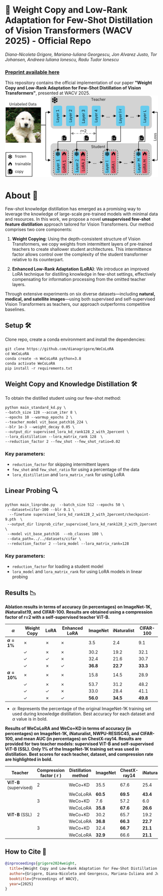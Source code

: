 # 🎨 Weight Copy and Low-Rank Adaptation for Few-Shot Distillation of Vision Transformers (WACV 2025) - Official Repo
_Diana-Nicoleta Grigore, Mariana-Iuliana Georgescu, Jon Alvarez Justo, Tor Johansen, Andreea Iuliana Ionescu, Radu Tudor Ionescu_
### [Preprint available here](https://arxiv.org/abs/2404.09326)
This repository contains the official implementation of our paper **"Weight Copy and Low-Rank Adaptation for Few-Shot Distillation of Vision Transformers"**, presented at WACV 2025.
![](figures/fig_main.png)

# About 📖 

Few-shot knowledge distillation has emerged as a promising way to leverage the knowledge of large-scale pre-trained models with minimal data and resources. In this work, we propose a novel **unsupervised few-shot feature distillation** approach tailored for Vision Transformers. Our method comprises two core components:

1. **Weight Copying**: Using the depth-consistent structure of Vision Transformers, we copy weights from intermittent layers of pre-trained teachers to create shallower student architectures. This intermittence factor allows control over the complexity of the student transformer relative to its counterpart.

 
2. **Enhanced Low-Rank Adaptation (LoRA)**: We introduce an improved LoRA technique for distilling knowledge in few-shot settings, effectively compensating for information processing from the omitted teacher layers.

Through extensive experiments on six diverse datasets—including **natural, medical, and satellite images**—using both supervised and self-supervised Vision Transformers as teachers, our approach outperforms competitive baselines. 

## Setup 🛠️

Clone repo, create a conda environment and install the dependencies:
```
git clone https://github.com/dianagrigore/WeCoLoRA
cd WeCoLoRA
conda create -n WeCoLoRA python=3.8
conda activate WeCoLoRA
pip install -r requirements.txt
```

## Weight Copy and Knowledge Distillation 🛠️
To obtain the distilled student using our few-shot method:
```
python main_standard_kd.py \
--batch_size 128 --accum_iter 8 \
--epochs 10 --warmup_epochs 2 \
--teacher_model vit_base_patch16_224 \
--blr 1e-3 --weight_decay 0.05 \
--output_dir supervised_lora_kd_rank128_2_with_2percent \
--lora_distillation --lora_matrix_rank 128  \
--reduction_factor 2 --few_shot --few_shot_ratio=0.02
```
### Key parameters:
- ```reduction_factor``` for skipping intermittent layers
- ```few_shot``` and ```few_shot_ratio``` for using a percentage of the data 
- ```lora_distillation``` and ```lora_matrix_rank``` for using LoRA

## Linear Probing 🔍
 
```
python main_linprobe.py  --batch_size 512 --epochs 50 \
 --dataset=cifar-100 --blr 0.1 \
  --finetune supervised_lora_kd_rank128_2_with_2percent/checkpoint-9.pth  \
 --output_dir linprob_cifar_supervised_lora_kd_rank128_2_with_2percent \
 --model vit_base_patch16  --nb_classes 100 \
 --data_path=../../datasets/cifar \
 --reduction_factor 2 --lora_model --lora_matrix_rank=128
```
### Key parameters:
- ```reduction_factor``` for loading a student model
- ```lora_model``` and ```lora_matrix_rank``` for using LoRA models in linear probing

## Results 📉 
__Ablation results in terms of accuracy (in percentages) on ImageNet-1K, iNaturalist19, and CIFAR-100. Results are obtained using a compression factor of r=2 with a self-supervised teacher ViT-B.__

| $\alpha$     | Weight Copy | LoRA | Enhanced LoRA | ImageNet | iNaturalist | CIFAR-100 |
|--------------|-------------|------|---------------|----------|-------------|-----------|
| **$\alpha=1\%$**  | ✗           | ✗    | ✗             | 3.5      | 2.4         | 9.1       |
|              | ✓           | ✗    | ✗             | 30.2     | 19.2        | 32.1      |
|              | ✓           | ✓    | ✗             | 32.4     | 21.6        | 30.7      |
|              | ✓           | ✗    | ✓             | **36.8** | **22.7**    | **33.3**  |
| **$\alpha=10\%$** | ✗           | ✗    | ✗             | 15.8     | 14.5        | 28.9      |
|              | ✓           | ✗    | ✗             | 53.7     | 31.2        | 48.2      |
|              | ✓           | ✓    | ✗             | 33.0     | 28.4        | 41.1      |
|              | ✓           | ✗    | ✓             | **56.0** | **34.5**    | **49.8**  |

- $\alpha$: Represents the percentage of the original ImageNet-1K training set used during knowledge distillation. Best accuracy for each dataset and $\alpha$ value is in bold.

__Results of WeCoLoRA and WeCo+KD in terms of accuracy (in percentages) on ImageNet-1K, iNaturalist, NWPU-RESISC45, and CIFAR-100, and mean AUC (in percentages) on ChestX-ray14. Results are provided for two teacher models: supervised ViT-B and self-supervised ViT-B (SSL). Only 1% of the ImageNet-1K training set was used in distillation. Best scores for each teacher, dataset, and compression rate are highlighted in bold.__

| Teacher                            | Compression factor \( r \) | Distillation method | ImageNet | ChestX-ray14 | iNaturalist | RESISC45 | CIFAR-100 |
|------------------------------------|----------------------------|---------------------|----------|--------------|-------------|----------|-----------|
| **ViT-B** (supervised)             | 2                          | WeCo+KD            | 35.5     | 67.6         | 25.4        | 58.0     | 34.8      |
|                                    |                            | WeCoLoRA           | **60.5** | **69.5**     | **43.4**    | **67.5** | **60.6**  |
|                                    | 3                          | WeCo+KD            | 7.6      | 57.2         | 6.0         | 33.3     | 11.0      |
|                                    |                            | WeCoLoRA           | **35.8** | **67.6**     | **26.6**    | **58.8** | **36.5**  |
| **ViT-B** (SSL)                    | 2                          | WeCo+KD            | 30.2     | 65.7         | 19.2        | 53.8     | 32.1      |
|                                    |                            | WeCoLoRA           | **36.8** | **66.3**     | **22.7**    | **56.8** | **33.4**  |
|                                    | 3                          | WeCo+KD            | 32.4     | **66.7**     | **21.1**    | 42.2     | 34.0      |
|                                    |                            | WeCoLoRA           | **32.9** | 66.6         | **21.1**    | **55.6** | **34.4**  |



## How to Cite 📄
```bibtex
@inproceedings{grigore2024weight,
  title={Weight Copy and Low-Rank Adaptation for Few-Shot Distillation of Vision Transformers},
  author={Grigore, Diana-Nicoleta and Georgescu, Mariana-Iuliana and Justo, Jon Alvarez and Johansen, Tor and Ionescu, Andreea Iuliana and Ionescu, Radu Tudor},
  booktitle={Proceedings of WACV},
  year={2025}
}
```
